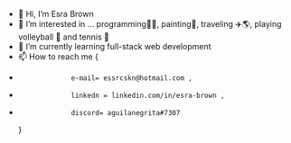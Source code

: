 - 👋 Hi, I’m Esra Brown
- 👀 I’m interested in ... programming👩‍💻, painting🎨, traveling ✈️🌎, playing volleyball 🏐 and tennis 🎾
- 🌱 I’m currently learning full-stack web development
- 📫 How to reach me {
-                  e-mail= essrcskn@hotmail.com ,
-                  linkedn = linkedin.com/in/esra-brown ,
-                  discord= aguilanegrita#7307 
    }                      

<!---
esrabrown/esrabrown is a ✨ special ✨ repository because its `README.md` (this file) appears on your GitHub profile.
You can click the Preview link to take a look at your changes.
--->
